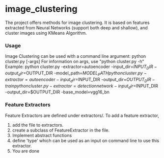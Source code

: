 # image_clustering
The project offers methods for image clustering.
It is based on features extracted from Neural Networks (support both deep and shallow), and cluster images using KMeans Algorithm.

### Usage
Image Clustering can be used with a command line argument:
python cluster.py [-args]
For information on args, use "python cluster.py -h"
Example:
python cluster.py -extractor=autoencoder -input_dir=$INPUT_DIR -output_dir=$OUTPUT_DIR -model_path=$MODEL_PATH
python cluster.py -extractor=autoencoder -input_dir=$INPUT_DIR -output_dir=$OUTPUT_DIR -train
python cluster.py -extractor=detectionnetwork -input_dir=$INPUT_DIR -output_dir=$OUTPUT_DIR -base_model=vgg16_bn

### Feature Extractors
Feature Extractors are defined under extractors/.
To add a feature extractor, 
1. add the file to extractors.
2. create a subclass of FeatureExtractor in the file.
3. Implement abstract functions
4. define 'type' which can be used as an input on command line to use this extractor.
5. You are done

